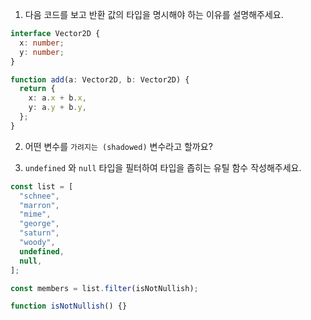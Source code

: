 1. 다음 코드를 보고 반환 값의 타입을 명시해야 하는 이유를 설명해주세요.

```typescript
interface Vector2D {
  x: number;
  y: number;
}

function add(a: Vector2D, b: Vector2D) {
  return {
    x: a.x + b.x,
    y: a.y + b.y,
  };
}
```

2. 어떤 변수를 `가려지는 (shadowed)` 변수라고 할까요?

3. `undefined` 와 `null` 타입을 필터하여 타입을 좁히는 유틸 함수 작성해주세요.

```typescript
const list = [
  "schnee",
  "marron",
  "mime",
  "george",
  "saturn",
  "woody",
  undefined,
  null,
];

const members = list.filter(isNotNullish);

function isNotNullish() {}
```
